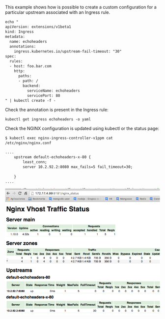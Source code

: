 This example shows how is possible to create a custom configuration for a particular upstream associated with an Ingress rule.

```
echo "
apiVersion: extensions/v1beta1
kind: Ingress
metadata:
  name: echoheaders
  annotations:
    ingress.kubernetes.io/upstream-fail-timeout: "30"
spec:
  rules:
  - host: foo.bar.com
    http:
      paths:
      - path: /
        backend:
          serviceName: echoheaders
          servicePort: 80
" | kubectl create -f -
```

Check the annotation is present in the Ingress rule:
```
kubectl get ingress echoheaders -o yaml
```

Check the NGINX configuration is updated using kubectl or the status page:

```
$ kubectl exec nginx-ingress-controller-v1ppm cat /etc/nginx/nginx.conf
```

```
....
    upstream default-echoheaders-x-80 {
        least_conn;
        server 10.2.92.2:8080 max_fails=5 fail_timeout=30;

    }
....
```


![nginx-module-vts](custom-upstream.png "screenshot with custom configuration")
